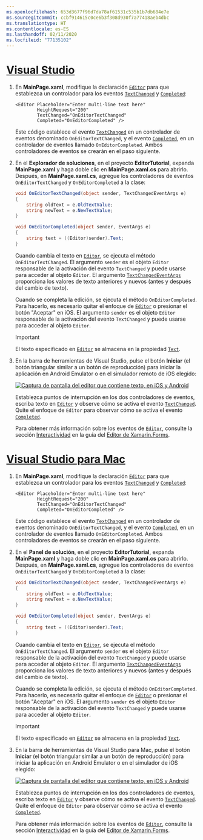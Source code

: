```yaml
---
ms.openlocfilehash: 653d3677f96d7da78af61531c535b1b7db684e7e
ms.sourcegitcommit: ccbf914615c0ce6b3f308d930f7a77418aeb4dbc
ms.translationtype: HT
ms.contentlocale: es-ES
ms.lasthandoff: 02/11/2020
ms.locfileid: "77135102"
---
```

# <a name="visual-studiotabvswin"></a>[Visual Studio](#tab/vswin)

1. En **MainPage.xaml**, modifique la declaración [`Editor`](xref:Xamarin.Forms.Editor) para que establezca un controlador para los eventos [`TextChanged`](xref:Xamarin.Forms.InputView.TextChanged) y [`Completed`](xref:Xamarin.Forms.Editor.Completed):

    ```xaml
    <Editor Placeholder="Enter multi-line text here"
            HeightRequest="200"
            TextChanged="OnEditorTextChanged"
            Completed="OnEditorCompleted" />
    ```

    Este código establece el evento [`TextChanged`](xref:Xamarin.Forms.InputView.TextChanged) en un controlador de eventos denominado `OnEditorTextChanged`, y el evento [`Completed`](xref:Xamarin.Forms.Editor.Completed), en un controlador de eventos llamado `OnEditorCompleted`. Ambos controladores de eventos se crearán en el paso siguiente.

1. En el **Explorador de soluciones**, en el proyecto **EditorTutorial**, expanda **MainPage.xaml** y haga doble clic en **MainPage.xaml.cs** para abrirlo. Después, en **MainPage.xaml.cs**, agregue los controladores de eventos `OnEditorTextChanged` y `OnEditorCompleted` a la clase:

    ```csharp
    void OnEditorTextChanged(object sender, TextChangedEventArgs e)
    {
        string oldText = e.OldTextValue;
        string newText = e.NewTextValue;
    }

    void OnEditorCompleted(object sender, EventArgs e)
    {
        string text = ((Editor)sender).Text;
    }
    ```

    Cuando cambia el texto en [`Editor`](xref:Xamarin.Forms.Editor), se ejecuta el método `OnEditorTextChanged`. El argumento `sender` es el objeto `Editor` responsable de la activación del evento `TextChanged` y puede usarse para acceder al objeto `Editor`. El argumento [`TextChangedEventArgs`](xref:Xamarin.Forms.TextChangedEventArgs) proporciona los valores de texto anteriores y nuevos (antes y después del cambio de texto).

    Cuando se completa la edición, se ejecuta el método `OnEditorCompleted`. Para hacerlo, es necesario quitar el enfoque de [`Editor`](xref:Xamarin.Forms.Editor) o presionar el botón "Aceptar" en iOS. El argumento `sender` es el objeto `Editor` responsable de la activación del evento `TextChanged` y puede usarse para acceder al objeto `Editor`.

    > [!IMPORTANT]
    > El texto especificado en [`Editor`](xref:Xamarin.Forms.Editor) se almacena en la propiedad [`Text`](xref:Xamarin.Forms.InputView.Text).

1. En la barra de herramientas de Visual Studio, pulse el botón **Iniciar** (el botón triangular similar a un botón de reproducción) para iniciar la aplicación en Android Emulator o en el simulador remoto de iOS elegido:

    [![Captura de pantalla del editor que contiene texto, en iOS y Android](../images/text-changes.png "Editor con texto")](../images/text-changes-large.png#lightbox "Editor con texto")

    Establezca puntos de interrupción en los dos controladores de eventos, escriba texto en [`Editor`](xref:Xamarin.Forms.Editor) y observe cómo se activa el evento [`TextChanged`](xref:Xamarin.Forms.InputView.TextChanged). Quite el enfoque de `Editor` para observar cómo se activa el evento [`Completed`](xref:Xamarin.Forms.Entry.Completed).

    Para obtener más información sobre los eventos de [`Editor`](xref:Xamarin.Forms.Editor), consulte la sección [Interactividad](~/xamarin-forms/user-interface/text/editor.md#interactivity) en la guía del [Editor de Xamarin.Forms](~/xamarin-forms/user-interface/text/editor.md).

# <a name="visual-studio-for-mactabvsmac"></a>[Visual Studio para Mac](#tab/vsmac)

1. En **MainPage.xaml**, modifique la declaración [`Editor`](xref:Xamarin.Forms.Editor) para que establezca un controlador para los eventos [`TextChanged`](xref:Xamarin.Forms.InputView.TextChanged) y [`Completed`](xref:Xamarin.Forms.Editor.Completed):

    ```xaml
    <Editor Placeholder="Enter multi-line text here"
            HeightRequest="200"
            TextChanged="OnEditorTextChanged"
            Completed="OnEditorCompleted" />
    ```

    Este código establece el evento [`TextChanged`](xref:Xamarin.Forms.InputView.TextChanged) en un controlador de eventos denominado `OnEditorTextChanged`, y el evento [`Completed`](xref:Xamarin.Forms.Editor.Completed), en un controlador de eventos llamado `OnEditorCompleted`. Ambos controladores de eventos se crearán en el paso siguiente.

1. En el **Panel de solución**, en el proyecto **EditorTutorial**, expanda **MainPage.xaml** y haga doble clic en **MainPage.xaml.cs** para abrirlo. Después, en **MainPage.xaml.cs**, agregue los controladores de eventos `OnEditorTextChanged` y `OnEditorCompleted` a la clase:

    ```csharp
    void OnEditorTextChanged(object sender, TextChangedEventArgs e)
    {
        string oldText = e.OldTextValue;
        string newText = e.NewTextValue;
    }

    void OnEditorCompleted(object sender, EventArgs e)
    {
        string text = ((Editor)sender).Text;
    }
    ```

    Cuando cambia el texto en [`Editor`](xref:Xamarin.Forms.Editor), se ejecuta el método `OnEditorTextChanged`. El argumento `sender` es el objeto `Editor` responsable de la activación del evento `TextChanged` y puede usarse para acceder al objeto `Editor`. El argumento [`TextChangedEventArgs`](xref:Xamarin.Forms.TextChangedEventArgs) proporciona los valores de texto anteriores y nuevos (antes y después del cambio de texto).

    Cuando se completa la edición, se ejecuta el método `OnEditorCompleted`. Para hacerlo, es necesario quitar el enfoque de [`Editor`](xref:Xamarin.Forms.Editor) o presionar el botón "Aceptar" en iOS. El argumento `sender` es el objeto `Editor` responsable de la activación del evento `TextChanged` y puede usarse para acceder al objeto `Editor`.

    > [!IMPORTANT]
    > El texto especificado en [`Editor`](xref:Xamarin.Forms.Editor) se almacena en la propiedad [`Text`](xref:Xamarin.Forms.InputView.Text).

1. En la barra de herramientas de Visual Studio para Mac, pulse el botón **Iniciar** (el botón triangular similar a un botón de reproducción) para iniciar la aplicación en Android Emulator o en el simulador de iOS elegido:

    [![Captura de pantalla del editor que contiene texto, en iOS y Android](../images/text-changes.png "Editor con texto")](../images/text-changes-large.png#lightbox "Editor con texto")

    Establezca puntos de interrupción en los dos controladores de eventos, escriba texto en [`Editor`](xref:Xamarin.Forms.Editor) y observe cómo se activa el evento [`TextChanged`](xref:Xamarin.Forms.InputView.TextChanged). Quite el enfoque de `Editor` para observar cómo se activa el evento [`Completed`](xref:Xamarin.Forms.Entry.Completed).

    Para obtener más información sobre los eventos de [`Editor`](xref:Xamarin.Forms.Editor), consulte la sección [Interactividad](~/xamarin-forms/user-interface/text/editor.md#interactivity) en la guía del [Editor de Xamarin.Forms](~/xamarin-forms/user-interface/text/editor.md).
